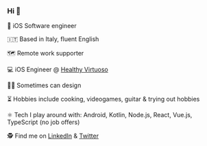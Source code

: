 ### Hi 👋

📱 iOS Software engineer

🇮🇹 Based in Italy, fluent English

🗺 Remote work supporter

💻 iOS Engineer @ [Healthy Virtuoso](https://www.healthyvirtuoso.com/)

👨‍🎨 Sometimes can design

⏳ Hobbies include cooking, videogames, guitar & trying out hobbies

⚛ Tech I play around with: Android, Kotlin, Node.js, React, Vue.js, TypeScript (no job offers)

🕵️ Find me on [LinkedIn](https://www.linkedin.com/in/mattia-contin) & [Twitter](https://twitter.com/mattiacontin)
